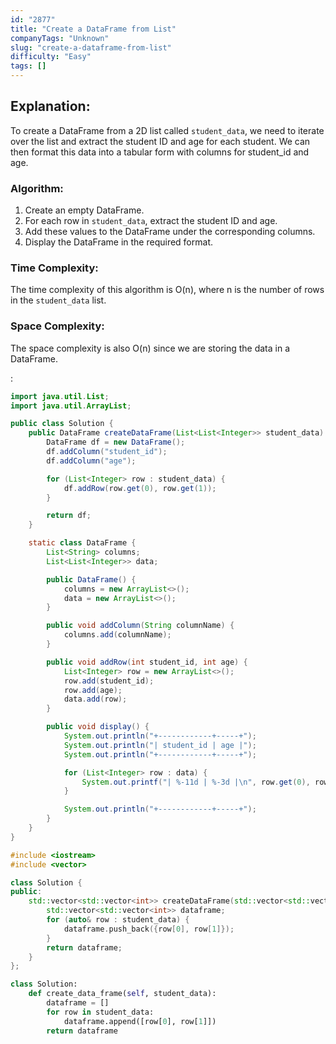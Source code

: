 ```yaml
---
id: "2877"
title: "Create a DataFrame from List"
companyTags: "Unknown"
slug: "create-a-dataframe-from-list"
difficulty: "Easy"
tags: []
---
```


## Explanation:
To create a DataFrame from a 2D list called `student_data`, we need to iterate over the list and extract the student ID and age for each student. We can then format this data into a tabular form with columns for student_id and age. 

### Algorithm:
1. Create an empty DataFrame.
2. For each row in `student_data`, extract the student ID and age.
3. Add these values to the DataFrame under the corresponding columns.
4. Display the DataFrame in the required format.

### Time Complexity:
The time complexity of this algorithm is O(n), where n is the number of rows in the `student_data` list.

### Space Complexity:
The space complexity is also O(n) since we are storing the data in a DataFrame.

:

```java
import java.util.List;
import java.util.ArrayList;

public class Solution {
    public DataFrame createDataFrame(List<List<Integer>> student_data) {
        DataFrame df = new DataFrame();
        df.addColumn("student_id");
        df.addColumn("age");

        for (List<Integer> row : student_data) {
            df.addRow(row.get(0), row.get(1));
        }

        return df;
    }

    static class DataFrame {
        List<String> columns;
        List<List<Integer>> data;

        public DataFrame() {
            columns = new ArrayList<>();
            data = new ArrayList<>();
        }

        public void addColumn(String columnName) {
            columns.add(columnName);
        }

        public void addRow(int student_id, int age) {
            List<Integer> row = new ArrayList<>();
            row.add(student_id);
            row.add(age);
            data.add(row);
        }

        public void display() {
            System.out.println("+------------+-----+");
            System.out.println("| student_id | age |");
            System.out.println("+------------+-----+");

            for (List<Integer> row : data) {
                System.out.printf("| %-11d | %-3d |\n", row.get(0), row.get(1));
            }

            System.out.println("+------------+-----+");
        }
    }
}
```

```cpp
#include <iostream>
#include <vector>

class Solution {
public:
    std::vector<std::vector<int>> createDataFrame(std::vector<std::vector<int>>& student_data) {
        std::vector<std::vector<int>> dataframe;
        for (auto& row : student_data) {
            dataframe.push_back({row[0], row[1]});
        }
        return dataframe;
    }
};
```

```python
class Solution:
    def create_data_frame(self, student_data):
        dataframe = []
        for row in student_data:
            dataframe.append([row[0], row[1]])
        return dataframe
```